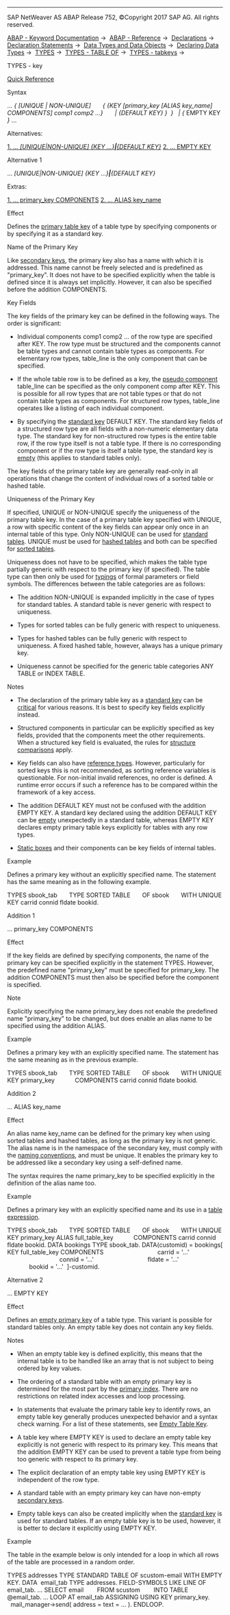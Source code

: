   

* * *

SAP NetWeaver AS ABAP Release 752, ©Copyright 2017 SAP AG. All rights reserved.

[ABAP - Keyword Documentation](javascript:call_link\('abenabap.htm'\)) →  [ABAP - Reference](javascript:call_link\('abenabap_reference.htm'\)) →  [Declarations](javascript:call_link\('abendeclarations.htm'\)) →  [Declaration Statements](javascript:call_link\('abenabap_declarations.htm'\)) →  [Data Types and Data Objects](javascript:call_link\('abentypes_and_objects.htm'\)) →  [Declaring Data Types](javascript:call_link\('abentypes_statements.htm'\)) →  [TYPES](javascript:call_link\('abaptypes.htm'\)) →  [TYPES - TABLE OF](javascript:call_link\('abaptypes_itab.htm'\)) →  [TYPES - tabkeys](javascript:call_link\('abaptypes_keydef.htm'\)) → 

TYPES - key

[Quick Reference](javascript:call_link\('abaptypes_shortref.htm'\))

Syntax

... *{* *\[*UNIQUE *|* NON-UNIQUE*\]*
      *{* *{*KEY *\[*primary\_key *\[*ALIAS key\_name*\]* COMPONENTS*\]* comp1 comp2 ...*}*
      *|* *{*DEFAULT KEY*}* *}*  *}*
  *|* *{* EMPTY KEY *}* ...

Alternatives:

[1\. ... *\[*UNIQUE*|*NON-UNIQUE*\]* *{*KEY ...*}**|**{*DEFAULT KEY*}*](#!ABAP_ALTERNATIVE_1@1@)
[2\. ... EMPTY KEY](#!ABAP_ALTERNATIVE_2@2@)

Alternative 1

... *\[*UNIQUE*|*NON-UNIQUE*\]* *{*KEY ...*}**|**{*DEFAULT KEY*}*

Extras:

[1\. ... primary\_key COMPONENTS](#!ABAP_ADDITION_1@1@)
[2\. ... ALIAS key\_name](#!ABAP_ADDITION_2@2@)

Effect

Defines the [primary table key](javascript:call_link\('abenprimary_table_key_glosry.htm'\) "Glossary Entry") of a table type by specifying components or by specifying it as a standard key.

Name of the Primary Key

Like [secondary keys](javascript:call_link\('abaptypes_secondary_key.htm'\)), the primary key also has a name with which it is addressed. This name cannot be freely selected and is predefined as "primary\_key". It does not have to be specified explicitly when the table is defined since it is always set implicitly. However, it can also be specified before the addition COMPONENTS.

Key Fields

The key fields of the primary key can be defined in the following ways. The order is significant:

-   Individual components comp1 comp2 ... of the row type are specified after KEY. The row type must be structured and the components cannot be table types and cannot contain table types as components. For elementary row types, table\_line is the only component that can be specified.
    
-   If the whole table row is to be defined as a key, the [pseudo component](javascript:call_link\('abenpseudo_component_glosry.htm'\) "Glossary Entry") table\_line can be specified as the only component comp after KEY. This is possible for all row types that are not table types or that do not contain table types as components. For structured row types, table\_line operates like a listing of each individual component.
    
-   By specifying the [standard key](javascript:call_link\('abenstandard_key_glosry.htm'\) "Glossary Entry") DEFAULT KEY. The standard key fields of a structured row type are all fields with a non-numeric elementary data type. The standard key for non-structured row types is the entire table row, if the row type itself is not a table type. If there is no corresponding component or if the row type is itself a table type, the standard key is [empty](javascript:call_link\('abenitab_empty_key.htm'\)) (this applies to standard tables only).
    

The key fields of the primary table key are generally read-only in all operations that change the content of individual rows of a sorted table or hashed table.

Uniqueness of the Primary Key

If specified, UNIQUE or NON-UNIQUE specify the uniqueness of the primary table key. In the case of a primary table key specified with UNIQUE, a row with specific content of the key fields can appear only once in an internal table of this type. Only NON-UNIQUE can be used for [standard tables](javascript:call_link\('abenstandard_table_glosry.htm'\) "Glossary Entry"). UNIQUE must be used for [hashed tables](javascript:call_link\('abenhashed_table_glosry.htm'\) "Glossary Entry") and both can be specified for [sorted tables](javascript:call_link\('abensorted_table_glosry.htm'\) "Glossary Entry").

Uniqueness does not have to be specified, which makes the table type partially generic with respect to the primary key (if specified). The table type can then only be used for [typings](javascript:call_link\('abentyping_glosry.htm'\) "Glossary Entry") of formal parameters or field symbols. The differences between the table categories are as follows:

-   The addition NON-UNIQUE is expanded implicitly in the case of types for standard tables. A standard table is never generic with respect to uniqueness.
    
-   Types for sorted tables can be fully generic with respect to uniqueness.
    
-   Types for hashed tables can be fully generic with respect to uniqueness. A fixed hashed table, however, always has a unique primary key.
    
-   Uniqueness cannot be specified for the generic table categories ANY TABLE or INDEX TABLE.
    

Notes

-   The declaration of the primary table key as a [standard key](javascript:call_link\('abenstandard_key_glosry.htm'\) "Glossary Entry") can be [critical](javascript:call_link\('abenitab_standard_key.htm'\)) for various reasons. It is best to specify key fields explicitly instead.
    
-   Structured components in particular can be explicitly specified as key fields, provided that the components meet the other requirements. When a structured key field is evaluated, the rules for [structure comparisons](javascript:call_link\('abenlogexp_rules_operands_struc.htm'\)) apply.
    
-   Key fields can also have [reference types](javascript:call_link\('abenreference_type_glosry.htm'\) "Glossary Entry"). However, particularly for sorted keys this is not recommended, as sorting reference variables is questionable. For non-initial invalid references, no order is defined. A runtime error occurs if such a reference has to be compared within the framework of a key access.
    
-   The addition DEFAULT KEY must not be confused with the addition EMPTY KEY. A standard key declared using the addition DEFAULT KEY can be [empty](javascript:call_link\('abenitab_empty_key.htm'\)) unexpectedly in a standard table, whereas EMPTY KEY declares empty primary table keys explicitly for tables with any row types.
    
-   [Static boxes](javascript:call_link\('abenstatic_box_glosry.htm'\) "Glossary Entry") and their components can be key fields of internal tables.
    

Example

Defines a primary key without an explicitly specified name. The statement has the same meaning as in the following example.

TYPES sbook\_tab
      TYPE SORTED TABLE
      OF sbook
      WITH UNIQUE KEY carrid connid fldate bookid.

Addition 1

... primary\_key COMPONENTS

Effect

If the key fields are defined by specifying components, the name of the primary key can be specified explicitly in the statement TYPES. However, the predefined name "primary\_key" must be specified for primary\_key. The addition COMPONENTS must then also be specified before the component is specified.

Note

Explicitly specifying the name primary\_key does not enable the predefined name "primary\_key" to be changed, but does enable an alias name to be specified using the addition ALIAS.

Example

Defines a primary key with an explicitly specified name. The statement has the same meaning as in the previous example.

TYPES sbook\_tab
      TYPE SORTED TABLE
      OF sbook
      WITH UNIQUE KEY primary\_key
           COMPONENTS carrid connid fldate bookid.

Addition 2

... ALIAS key\_name

Effect

An alias name key\_name can be defined for the primary key when using sorted tables and hashed tables, as long as the primary key is not generic. The alias name is in the namespace of the secondary key, must comply with the [naming conventions](javascript:call_link\('abennaming_conventions.htm'\)), and must be unique. It enables the primary key to be addressed like a secondary key using a self-defined name.

The syntax requires the name primary\_key to be specified explicitly in the definition of the alias name too.

Example

Defines a primary key with an explicitly specified name and its use in a [table expression](javascript:call_link\('abentable_expression_glosry.htm'\) "Glossary Entry").

TYPES sbook\_tab
      TYPE SORTED TABLE
      OF sbook
      WITH UNIQUE KEY primary\_key ALIAS full\_table\_key
           COMPONENTS carrid connid fldate bookid.
DATA bookings TYPE sbook\_tab.
DATA(customid) = bookings\[ KEY full\_table\_key COMPONENTS
                               carrid = '...'
                               connid = '...'
                               fldate = '...'
                               bookid = '...'  \]-customid.

Alternative 2

... EMPTY KEY

Effect

Defines an [empty primary key](javascript:call_link\('abenitab_empty_key.htm'\)) of a table type. This variant is possible for standard tables only. An empty table key does not contain any key fields.

Notes

-   When an empty table key is defined explicitly, this means that the internal table is to be handled like an array that is not subject to being ordered by key values.
    
-   The ordering of a standard table with an empty primary key is determined for the most part by the [primary index](javascript:call_link\('abenprimary_table_index_glosry.htm'\) "Glossary Entry"). There are no restrictions on related index accesses and loop processing.
    
-   In statements that evaluate the primary table key to identify rows, an empty table key generally produces unexpected behavior and a syntax check warning. For a list of these statements, see [Empty Table Key](javascript:call_link\('abenitab_empty_key.htm'\)).
    
-   A table key where EMPTY KEY is used to declare an empty table key explicitly is not generic with respect to its primary key. This means that the addition EMPTY KEY can be used to prevent a table type from being too generic with respect to its primary key.
    
-   The explicit declaration of an empty table key using EMPTY KEY is independent of the row type.
    
-   A standard table with an empty primary key can have non-empty [secondary keys](javascript:call_link\('abensecondary_key_glosry.htm'\) "Glossary Entry").
    
-   Empty table keys can also be created implicitly when the [standard key](javascript:call_link\('abenitab_standard_key.htm'\)) is used for standard tables. If an empty table key is to be used, however, it is better to declare it explicitly using EMPTY KEY.
    

Example

The table in the example below is only intended for a loop in which all rows of the table are processed in a random order.

TYPES addresses TYPE STANDARD TABLE OF scustom-email WITH EMPTY KEY.
DATA  email\_tab TYPE addresses.
FIELD-SYMBOLS <email> LIKE LINE OF email\_tab.
...
SELECT email
       FROM scustom
       INTO TABLE @email\_tab.
...
LOOP AT email\_tab ASSIGNING <email> USING KEY primary\_key.
  mail\_manager->send( address = <email> text = ... ).
ENDLOOP.
